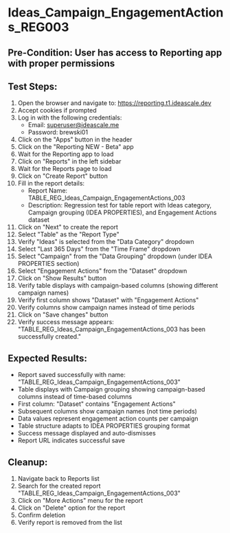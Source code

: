 # Ideas_Campaign_EngagementActions_REG003

## Pre-Condition: User has access to Reporting app with proper permissions

## Test Steps:
1. Open the browser and navigate to: https://reporting.t1.ideascale.dev
2. Accept cookies if prompted
3. Log in with the following credentials:
   - Email: superuser@ideascale.me
   - Password: brewski01
4. Click on the "Apps" button in the header
5. Click on the "Reporting NEW - Beta" app
6. Wait for the Reporting app to load
7. Click on "Reports" in the left sidebar
8. Wait for the Reports page to load
9. Click on "Create Report" button
10. Fill in the report details:
    - Report Name: TABLE_REG_Ideas_Campaign_EngagementActions_003
    - Description: Regression test for table report with Ideas category, Campaign grouping (IDEA PROPERTIES), and Engagement Actions dataset
11. Click on "Next" to create the report
12. Select "Table" as the "Report Type"
13. Verify "Ideas" is selected from the "Data Category" dropdown
14. Select "Last 365 Days" from the "Time Frame" dropdown
15. Select "Campaign" from the "Data Grouping" dropdown (under IDEA PROPERTIES section)
16. Select "Engagement Actions" from the "Dataset" dropdown
17. Click on "Show Results" button
18. Verify table displays with campaign-based columns (showing different campaign names)
19. Verify first column shows "Dataset" with "Engagement Actions"
20. Verify columns show campaign names instead of time periods
21. Click on "Save changes" button
22. Verify success message appears: "TABLE_REG_Ideas_Campaign_EngagementActions_003 has been successfully created."

## Expected Results:
- Report saved successfully with name: "TABLE_REG_Ideas_Campaign_EngagementActions_003"
- Table displays with Campaign grouping showing campaign-based columns instead of time-based columns
- First column: "Dataset" contains "Engagement Actions"
- Subsequent columns show campaign names (not time periods)
- Data values represent engagement action counts per campaign
- Table structure adapts to IDEA PROPERTIES grouping format
- Success message displayed and auto-dismisses
- Report URL indicates successful save

## Cleanup:
1. Navigate back to Reports list
2. Search for the created report "TABLE_REG_Ideas_Campaign_EngagementActions_003"
3. Click on "More Actions" menu for the report
4. Click on "Delete" option for the report
5. Confirm deletion
6. Verify report is removed from the list